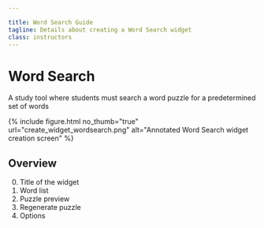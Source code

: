 ```yaml
---

title: Word Search Guide
tagline: Details about creating a Word Search widget
class: instructors
---
```

# Word Search

A study tool where students must search a word puzzle for a predetermined set of words

{% include figure.html
	no_thumb="true"
	url="create_widget_wordsearch.png"
	alt="Annotated Word Search widget creation screen"
%}

## Overview

0. Title of the widget
0. Word list
0. Puzzle preview
0. Regenerate puzzle
0. Options

